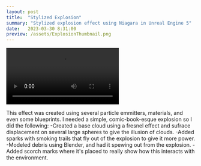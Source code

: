 ```yaml
---
layout: post
title:  "Stylized Explosion"
summary: "Stylized explosion effect using Niagara in Unreal Engine 5"
date:   2023-03-30 8:31:00
preview: /assets/ExplosionThumbnail.png
---
```


![Picture 1](/assets/BetterExplosion720.mp4)

This effect was created using several particle emmitters, materials, and even some blueprints. I needed a simple, comic-book-esque explosion so I did the following:
-Created a base cloud using a fresnel effect and sufrace displacement on several large spheres to give the illusion of clouds.
-Added sparks with smoking trails that fly out of the explosion to give it more power.
-Modeled debris using Blender, and had it spewing out from the explosion.
-Added scorch marks where it's placed to really show how this interacts with the environment.
